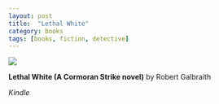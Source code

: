 ```yaml
---
layout: post
title:  "Lethal White"
category: books
tags: [books, fiction, detective]
---
```


<a target="_blank"  href="https://www.amazon.com/gp/product/0316422738/ref=as_li_tl?ie=UTF8&camp=1789&creative=9325&creativeASIN=0316422738&linkCode=as2&tag=42models-20&linkId=2e3d3a02d67ac3d43380182bdd43384c"><img border="0" src="//ws-na.amazon-adsystem.com/widgets/q?_encoding=UTF8&MarketPlace=US&ASIN=0316422738&ServiceVersion=20070822&ID=AsinImage&WS=1&Format=_SL250_&tag=42models-20" ></a><img src="//ir-na.amazon-adsystem.com/e/ir?t=42models-20&l=am2&o=1&a=0316422738" width="1" height="1" border="0" alt="" style="border:none !important; margin:0px !important;" />

**Lethal White (A Cormoran Strike novel)** by Robert Galbraith

*Kindle*
